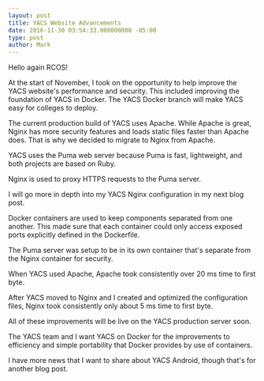 ```yaml
---
layout: post
title: YACS Website Advancements
date: 2016-11-30 03:54:33.000000000 -05:00
type: post
author: Mark
---
```


Hello again RCOS!

At the start of November, I took on the opportunity to help improve the YACS website's performance and security. This included improving the foundation of YACS in Docker. The YACS Docker branch will make YACS easy for colleges to deploy.

The current production build of YACS uses Apache. While Apache is great, Nginx has more security features and loads static files faster than Apache does. That is why we decided to migrate to Nginx from Apache.

YACS uses the Puma web server because Puma is fast, lightweight, and both projects are based on Ruby.

Nginx is used to proxy HTTPS requests to the Puma server.

I will go more in depth into my YACS Nginx configuration in my next blog post.

Docker containers are used to keep components separated from one another. This made sure that each container could only access exposed ports explicitly defined in the Dockerfile.

The Puma server was setup to be in its own container that's separate from the Nginx container for security.

When YACS used Apache, Apache took consistently over 20 ms time to first byte.

After YACS moved to Nginx and I created and optimized the configuration files, Nginx took consistently only about 5 ms time to first byte.

All of these improvements will be live on the YACS production server soon.

The YACS team and I want YACS on Docker for the improvements to efficiency and simple portability that Docker provides by use of containers.

I have more news that I want to share about YACS Android, though that's for another blog post.
